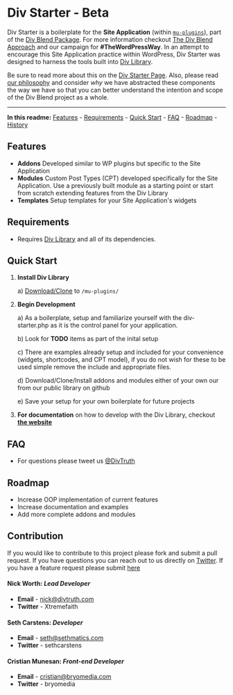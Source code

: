 Div Starter - Beta
===================

Div Starter is a boilerplate for the **Site Application** (within [`mu-plugins`](http://codex.wordpress.org/Must_Use_Plugins)), part of the [Div Blend Package](http://divblend.com/div-blend-package/). For more information checkout [The Div Blend Approach](http://divblend.com/div-blend/) and our campaign for **#TheWordPressWay**. In an attempt to encourage this Site Application practice within WordPress, Div Starter was designed to harness the tools built into [Div Library](https://github.com/DivTruth/div-library). 

Be sure to read more about this on the [Div Starter Page](http://divblend.com/div-starter). Also, please read [our philosophy](http://divblend.com/div-blend-philosophy/) and consider _why_ we have abstracted these components the way we have so that you can better understand the intention and scope of the Div Blend project as a whole. 

----------

**In this readme:** [Features](#features) - [Requirements](#requirements) - [Quick Start](#quick-start) - [FAQ](#faq) - [Roadmap](#roadmap) - [History](#history)

Features
--------
* **Addons**
Developed similar to WP plugins but specific to the Site Application
* **Modules**
Custom Post Types (CPT) developed specifically for the Site Application. Use a previously built module as a starting point or start from scratch extending features from the Div Library
* **Templates**
Setup templates for your Site Application's widgets

Requirements
------------
* Requires [Div Library](https://github.com/DivTruth/div-library) and all of its dependencies. 

Quick Start
-----------
1. **Install Div Library**

	a) [Download/Clone](https://github.com/DivTruth/div-starter) to `/mu-plugins/`

2. **Begin Development**

	a) As a boilerplate, setup and familiarize yourself with the div-starter.php as it is the control panel for your application.
	
	b) Look for **TODO** items as part of the inital setup
	
	c) There are examples already setup and included for your convenience (widgets, shortcodes, and CPT model), if you do not wish for these to be used simple remove the include and appropriate files.
	
	d) Download/Clone/Install addons and modules either of your own our from our public library on github
	
	e) Save your setup for your own boilerplate for future projects

3. **For documentation** on how to develop with the Div Library, checkout [**the website**](http://divblend.com/div-library/)

FAQ
---
* For questions please tweet us [@DivTruth](https://twitter.com/DivTruth)

Roadmap
-------
* Increase OOP implementation of current features
* Increase documentation and examples
* Add more complete addons and modules 

Contribution
-------
If you would like to contribute to this project please fork and submit a pull request. If you have questions you can reach out to us directly on [Twitter](https://twitter.com/DivTruth). If you have a feature request please submit [here](https://github.com/DivTruth/div-starter/issues)

#### **Nick Worth**: *Lead Developer* ####

 - **Email** - nick@divtruth.com
 - **Twitter** - Xtremefaith

#### **Seth Carstens**: *Developer* ####

 - **Email** - seth@sethmatics.com
 - **Twitter** -  sethcarstens

#### **Cristian Munesan**: *Front-end Developer* ####

 - **Email** - cristian@bryomedia.com
 - **Twitter** -  bryomedia
